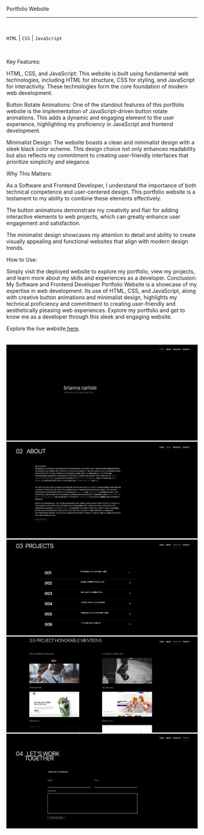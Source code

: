 Portfolio Website
<hr>
<br>

``HTML`` | ``CSS`` | ``JavaScript``

<br>

Key Features:

HTML, CSS, and JavaScript: This website is built using fundamental web technologies, including HTML for structure, CSS for styling, and JavaScript for interactivity. These technologies form the core foundation of modern web development.

Button Rotate Animations: One of the standout features of this portfolio website is the implementation of JavaScript-driven button rotate animations. This adds a dynamic and engaging element to the user experience, highlighting my proficiency in JavaScript and frontend development.

Minimalist Design: The website boasts a clean and minimalist design with a sleek black color scheme. This design choice not only enhances readability but also reflects my commitment to creating user-friendly interfaces that prioritize simplicity and elegance.

Why This Matters:

As a Software and Frontend Developer, I understand the importance of both technical competence and user-centered design. This portfolio website is a testament to my ability to combine these elements effectively.

The button animations demonstrate my creativity and flair for adding interactive elements to web projects, which can greatly enhance user engagement and satisfaction.

The minimalist design showcases my attention to detail and ability to create visually appealing and functional websites that align with modern design trends.

How to Use:

Simply visit the deployed website to explore my portfolio, view my projects, and learn more about my skills and experiences as a developer.
Conclusion:
My Software and Frontend Developer Portfolio Website is a showcase of my expertise in web development. Its use of HTML, CSS, and JavaScript, along with creative button animations and minimalist design, highlights my technical proficiency and commitment to creating user-friendly and aesthetically pleasing web experiences. Explore my portfolio and get to know me as a developer through this sleek and engaging website.


Explore the live website[ here](https://carlislebrianna.com/).
<br>
<br>
<br>
![](images/bc-final-1.jpg)
![](images/bc-final-2.jpg)
![](images/bc-final-3.jpg)
![](images/bc-final-4.jpg)
![](images/bc-final-5.jpg)

